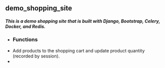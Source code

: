 ## demo_shopping_site
##### This is a demo shopping site that is built with Django, Bootstrap, Celery, Docker, and Redis.
- ### Functions
-  Add products to the shopping cart and update product quantity (recorded by session).
- 
